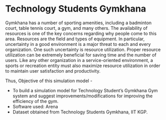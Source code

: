 # Technology Students Gymkhana
Gymkhana has a number of sporting amenities, including a badminton court, table
tennis court, a gym, and many others. The availability of resources is one of the key
concerns regarding why people come to this area. Resources are the field and types of
equipment. In particular, uncertainty in a good environment is a major threat to each
and every organization. One such uncertainty is resource utilization. Proper resource
utilization can be extremely beneficial for saving time and the number of users. Like
any other organization in a service-oriented environment, a sports or recreation entity
must also maximize resource utilization in order to maintain user satisfaction and
productivity.

Thus, Objective of this simulation model -
- To build a simulation model for Technology Student’s Gymkhana Gym system and suggest improvements/modifications for improving the efficiency of the gym.
- Software used: Arena
- Dataset obtained from Technology Students Gymkhana, IIT KGP.
  
